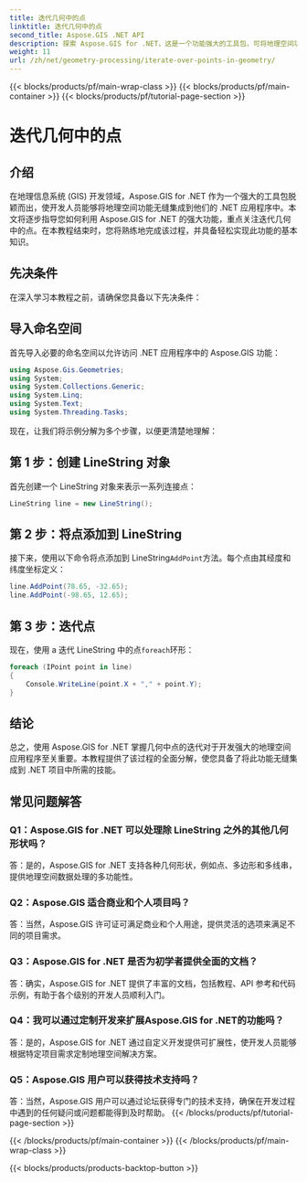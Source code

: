 ```yaml
---
title: 迭代几何中的点
linktitle: 迭代几何中的点
second_title: Aspose.GIS .NET API
description: 探索 Aspose.GIS for .NET，这是一个功能强大的工具包，可将地理空间功能无缝集成到您的 .NET 应用程序中。
weight: 11
url: /zh/net/geometry-processing/iterate-over-points-in-geometry/
---
```


{{< blocks/products/pf/main-wrap-class >}}
{{< blocks/products/pf/main-container >}}
{{< blocks/products/pf/tutorial-page-section >}}

# 迭代几何中的点

## 介绍

在地理信息系统 (GIS) 开发领域，Aspose.GIS for .NET 作为一个强大的工具包脱颖而出，使开发人员能够将地理空间功能无缝集成到他们的 .NET 应用程序中。本文将逐步指导您如何利用 Aspose.GIS for .NET 的强大功能，重点关注迭代几何中的点。在本教程结束时，您将熟练地完成该过程，并具备轻松实现此功能的基本知识。

## 先决条件

在深入学习本教程之前，请确保您具备以下先决条件：

## 导入命名空间

首先导入必要的命名空间以允许访问 .NET 应用程序中的 Aspose.GIS 功能：

```csharp
using Aspose.Gis.Geometries;
using System;
using System.Collections.Generic;
using System.Linq;
using System.Text;
using System.Threading.Tasks;
```

现在，让我们将示例分解为多个步骤，以便更清楚地理解：

## 第 1 步：创建 LineString 对象

首先创建一个 LineString 对象来表示一系列连接点：

```csharp
LineString line = new LineString();
```

## 第 2 步：将点添加到 LineString

接下来，使用以下命令将点添加到 LineString`AddPoint`方法。每个点由其经度和纬度坐标定义：

```csharp
line.AddPoint(78.65, -32.65);
line.AddPoint(-98.65, 12.65);
```

## 第 3 步：迭代点

现在，使用 a 迭代 LineString 中的点`foreach`环形：

```csharp
foreach (IPoint point in line)
{
    Console.WriteLine(point.X + "," + point.Y);
}
```

## 结论

总之，使用 Aspose.GIS for .NET 掌握几何中点的迭代对于开发强大的地理空间应用程序至关重要。本教程提供了该过程的全面分解，使您具备了将此功能无缝集成到 .NET 项目中所需的技能。

## 常见问题解答

### Q1：Aspose.GIS for .NET 可以处理除 LineString 之外的其他几何形状吗？

答：是的，Aspose.GIS for .NET 支持各种几何形状，例如点、多边形和多线串，提供地理空间数据处理的多功能性。

### Q2：Aspose.GIS 适合商业和个人项目吗？

答：当然，Aspose.GIS 许可证可满足商业和个人用途，提供灵活的选项来满足不同的项目需求。

### Q3：Aspose.GIS for .NET 是否为初学者提供全面的文档？

答：确实，Aspose.GIS for .NET 提供了丰富的文档，包括教程、API 参考和代码示例，有助于各个级别的开发人员顺利入门。

### Q4：我可以通过定制开发来扩展Aspose.GIS for .NET的功能吗？

答：是的，Aspose.GIS for .NET 通过自定义开发提供可扩展性，使开发人员能够根据特定项目需求定制地理空间解决方案。

### Q5：Aspose.GIS 用户可以获得技术支持吗？

答：当然，Aspose.GIS 用户可以通过论坛获得专门的技术支持，确保在开发过程中遇到的任何疑问或问题都能得到及时帮助。
{{< /blocks/products/pf/tutorial-page-section >}}

{{< /blocks/products/pf/main-container >}}
{{< /blocks/products/pf/main-wrap-class >}}

{{< blocks/products/products-backtop-button >}}
